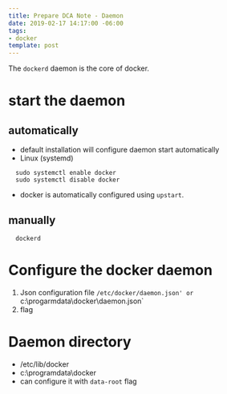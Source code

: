 ```yaml
---
title: Prepare DCA Note - Daemon
date: 2019-02-17 14:17:00 -06:00
tags:
- docker
template: post
---
```


The `dockerd` daemon is the core of docker. 
<!--more-->

# start the daemon

## automatically
 * default installation will configure daemon start automatically
 * Linux (systemd) 

~~~
  sudo systemctl enable docker
  sudo systemctl disable docker
~~~

 * docker is automatically configured using `upstart`.

 ## manually

~~~
  dockerd
~~~

# Configure the docker daemon

1. Json configuration file 
   `/etc/docker/daemon.json' or
   `c:\progarmdata\docker\daemon.json`
2. flag
   
# Daemon directory

 * /etc/lib/docker
 * c:\programdata\docker
 * can configure it with `data-root` flag